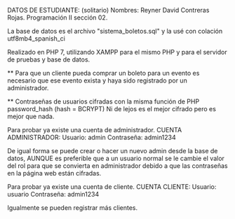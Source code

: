 DATOS DE ESTUDIANTE: (solitario)
Nombres: Reyner David Contreras Rojas.
Programación II sección 02.

La base de datos es el archivo "sistema_boletos.sql" y la usé con colación utf8mb4_spanish_ci

Realizado en PHP 7, utilizando XAMPP para el mismo PHP y para el servidor de pruebas y base de datos.

** Para que un cliente pueda comprar un boleto para un evento es necesario
que ese evento exista y haya sido registrado por un administrador.

** Contraseñas de usuarios cifradas con la misma función de PHP password_hash (hash = BCRYPT)
Ni de lejos es el mejor cifrado pero es mejor que nada.

Para probar ya existe una cuenta de administrador.
CUENTA ADMINISTRADOR:
Usuario: admin
Contraseña: admin1234

De igual forma se puede crear o hacer un nuevo admin desde la base de datos,
AUNQUE es preferible que a un usuario normal se le cambie el valor del rol
para que se convierta en administrador debido a que las contraseñas en la página
web están cifradas.

Para probar ya existe una cuenta de cliente.
CUENTA CLIENTE:
Usuario: usuario
Contraseña: admin1234

Igualmente se pueden registrar más clientes.
